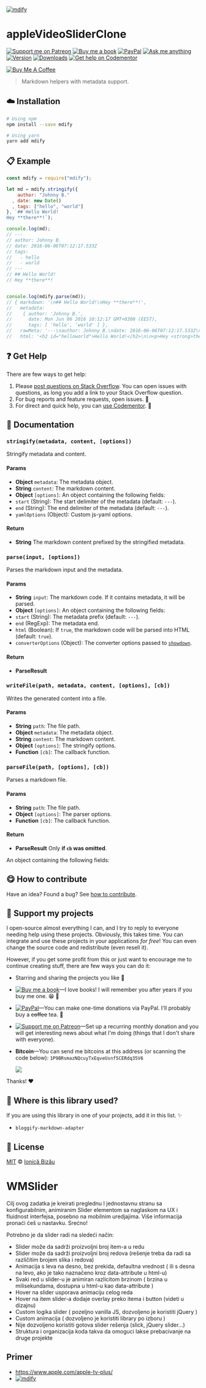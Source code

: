 <!-- Please do not edit this file. Edit the `blah` field in the `package.json` instead. If in doubt, open an issue. -->
[![mdify](http://i.imgur.com/koH6iq4.png)](#)
# appleVideoSliderClone

 [![Support me on Patreon][badge_patreon]][patreon]
 [![Buy me a book][badge_amazon]][amazon] 
 [![PayPal][badge_paypal_donate]][paypal-donations] 
 [![Ask me anything](https://img.shields.io/badge/ask%20me-anything-1abc9c.svg)](https://github.com/IonicaBizau/ama) 
 [![Version](https://img.shields.io/npm/v/mdify.svg)](https://www.npmjs.com/package/mdify) 
 [![Downloads](https://img.shields.io/npm/dt/mdify.svg)](https://www.npmjs.com/package/mdify) 
 [![Get help on Codementor](https://cdn.codementor.io/badges/get_help_github.svg)](https://www.codementor.io/johnnyb?utm_source=github&utm_medium=button&utm_term=johnnyb&utm_campaign=github)

<a href="https://www.buymeacoffee.com/x4kep" target="_blank"><img src="https://www.buymeacoffee.com/assets/img/custom_images/yellow_img.png" alt="Buy Me A Coffee"></a>

> Markdown helpers with metadata support.

















## :cloud: Installation

```sh
# Using npm
npm install --save mdify

# Using yarn
yarn add mdify
```













## :clipboard: Example



```js
const mdify = require("mdify");

let md = mdify.stringify({
    author: "Johnny B."
  , date: new Date()
  , tags: ["hello", "world"]
}, `## Hello World!
Hey **there**!`);

console.log(md);
// ---
// author: Johnny B.
// date: 2016-06-06T07:12:17.533Z
// tags:
//   - hello
//   - world
// ---
// ## Hello World!
// Hey **there**!


console.log(mdify.parse(md));
// { markdown: '\n## Hello World!\nHey **there**!',
//   metadata:
//    { author: 'Johnny B.',
//      date: Mon Jun 06 2016 10:12:17 GMT+0300 (EEST),
//      tags: [ 'hello', 'world' ] },
//   rawMeta: '---\nauthor: Johnny B.\ndate: 2016-06-06T07:12:17.533Z\ntags:\n  - hello\n  - world',
//   html: '<h2 id="helloworld">Hello World!</h2>\n\n<p>Hey <strong>there</strong>!</p>' }
```











## :question: Get Help

There are few ways to get help:



 1. Please [post questions on Stack Overflow](https://stackoverflow.com/questions/ask). You can open issues with questions, as long you add a link to your Stack Overflow question.
 2. For bug reports and feature requests, open issues. :bug:
 3. For direct and quick help, you can [use Codementor](https://www.codementor.io/johnnyb). :rocket:





## :memo: Documentation


### `stringify(metadata, content, [options])`
Stringify metadata and content.

#### Params

- **Object** `metadata`: The metadata object.
- **String** `content`: The markdown content.
- **Object** `[options]`: An object containing the following fields:
 - `start` (String): The start delimiter of the metadata (default: `---`).
 - `end` (String): The end delimiter of the metadata (default: `---`).
 - `yamlOptions` (Object): Custom js-yaml options.

#### Return
- **String** The markdown content prefixed by the stringified metadata.

### `parse(input, [options])`
Parses the markdown input and the metadata.

#### Params

- **String** `input`: The markdown code. If it contains metadata, it will be parsed.
- **Object** `[options]`: An object containing the following fields:
 - `start` (String): The metadata prefix (default: `---`).
 - `end` (RegExp): The metadata end.
 - `html` (Boolean): If `true`, the markdown code will be parsed into HTML (default: `true`).
 - `converterOptions` (Object): The converter options passed to [`showdown`](https://github.com/showdownjs/showdown).

#### Return
- **ParseResult**

### `writeFile(path, metadata, content, [options], [cb])`
Writes the generated content into a file.

#### Params

- **String** `path`: The file path.
- **Object** `metadata`: The metadata object.
- **String** `content`: The markdown content.
- **Object** `[options]`: The stringify options.
- **Function** `[cb]`: The callback function.

### `parseFile(path, [options], [cb])`
Parses a markdown file.

#### Params

- **String** `path`: The file path.
- **Object** `[options]`: The parser options.
- **Function** `[cb]`: The callback function.

#### Return
- **ParseResult** Only **if `cb` was omitted**.

An object containing the following fields:














## :yum: How to contribute
Have an idea? Found a bug? See [how to contribute][contributing].


## :sparkling_heart: Support my projects
I open-source almost everything I can, and I try to reply to everyone needing help using these projects. Obviously,
this takes time. You can integrate and use these projects in your applications *for free*! You can even change the source code and redistribute (even resell it).

However, if you get some profit from this or just want to encourage me to continue creating stuff, there are few ways you can do it:


 - Starring and sharing the projects you like :rocket:
 - [![Buy me a book][badge_amazon]][amazon]—I love books! I will remember you after years if you buy me one. :grin: :book:
 - [![PayPal][badge_paypal]][paypal-donations]—You can make one-time donations via PayPal. I'll probably buy a ~~coffee~~ tea. :tea:
 - [![Support me on Patreon][badge_patreon]][patreon]—Set up a recurring monthly donation and you will get interesting news about what I'm doing (things that I don't share with everyone).
 - **Bitcoin**—You can send me bitcoins at this address (or scanning the code below): `1P9BRsmazNQcuyTxEqveUsnf5CERdq35V6`

    ![](https://i.imgur.com/z6OQI95.png)


Thanks! :heart:
















## :dizzy: Where is this library used?
If you are using this library in one of your projects, add it in this list. :sparkles:

 - `bloggify-markdown-adapter`











## :scroll: License

[MIT][license] © [Ionică Bizău][website]






[license]: /LICENSE
[website]: https://ionicabizau.net
[contributing]: /CONTRIBUTING.md
[docs]: /DOCUMENTATION.md
[badge_patreon]: https://ionicabizau.github.io/badges/patreon.svg
[badge_amazon]: https://ionicabizau.github.io/badges/amazon.svg
[badge_paypal]: https://ionicabizau.github.io/badges/paypal.svg
[badge_paypal_donate]: https://ionicabizau.github.io/badges/paypal_donate.svg
[patreon]: https://www.patreon.com/ionicabizau
[amazon]: http://amzn.eu/hRo9sIZ
[paypal-donations]: https://www.paypal.com/cgi-bin/webscr?cmd=_s-xclick&hosted_button_id=RVXDDLKKLQRJW


# WMSlider
Cilj ovog zadatka je kreirati preglednu I jednostavnu stranu sa konfigurabilnim, animiranim Slider elementom sa naglaskom na UX i
fluidnost interfejsa, posebno na mobilnim uredjajima.
Više informacija pronaći ćeš u nastavku. Srećno!

Potrebno je da slider radi na sledeći način:
* Slider može da sadrži proizvoljni broj item-a u redu
* Slider može da sadrži proizvoljni broj redova (rešenje treba da radi sa različitim brojem slika i redova)
* Animacija s leva na desno, bez prekida, defaultna vrednost ( ili s desna na levo, ako je tako naznačeno kroz data-attribute u
html-u)
* Svaki red u slider-u je animiran razlicitom brzinom ( brzina u milisekundama, dostupna u html-u kao data-attribute )
* Hover na slider usporava animaciju celog reda
* Hover na item slider-a dodaje overlay preko itema i button (videti u dizajnu)
* Custom logika slider ( pozeljno vanilla JS, dozvoljeno je koristiti jQuery )
* Custom animacija ( dozvoljeno je koristiti library po izboru )
* Nije dozvoljeno koristiti gotova slider rešenja (slick, jQuery slider...)
* Struktura i organizacija koda takva da omoguci lakse prebacivanje na druge projekte

## Primer 
* https://www.apple.com/apple-tv-plus/
* [![mdify](https://i.imgur.com/yOhn3T3.png)](#)
